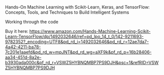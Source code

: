 Hands-On Machine Learning with Scikit-Learn, Keras, and TensorFlow: Concepts, Tools, and Techniques to Build Intelligent Systems

Working through the code

Buy it here: https://www.amazon.com/Hands-Machine-Learning-Scikit-Learn-TensorFlow/dp/1492032646/ref=pd_lpo_14_t_0/142-9211693-9782352?_encoding=UTF8&pd_rd_i=1492032646&pd_rd_r=12ae7da7-4a42-4211-ba78-7c201e1aaefd&pd_rd_w=mpJNT&pd_rd_wg=aXF9k&pf_rd_p=16b28406-aa34-451d-8a2e-b3930ada000c&pf_rd_r=VSWZ5HYBNQMBP7PS9DJH&psc=1&refRID=VSWZ5HYBNQMBP7PS9DJH
